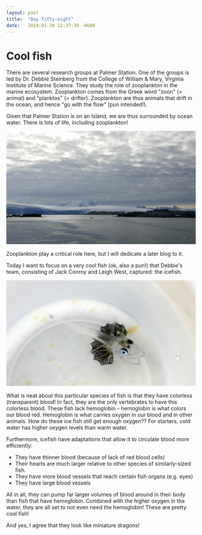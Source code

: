 ```yaml
---
layout: post
title:  "Day fifty-eight"
date:   2019-01-30 12:37:39 -0600
---
```

# Cool fish
There are several research groups at Palmer Station. One of the groups is led by Dr. Debbie Steinberg from the College of William & Mary, Virginia Institute of Marine Science. They study the role of zooplankton in the marine ecosystem. Zooplankton comes from the Greek word "zoon" (= animal) and "planktos" (= drifter). Zooplankton are thus animals that drift in the ocean, and hence "go with the flow" (pun intended!). 

Given that Palmer Station is on an Island, we are thus surrounded by ocean water. There is lots of life, including zooplankton!

![Zodiac returning to Palmer Station](/assets/blog_photos/190130/DroppedOff_Litchfield.jpg)

Zooplankton play a critical role here, but I will dedicate a later blog to it.

Today I want to focus on a very cool fish (ok, also a pun!) that Debbie's team, consisting of Jack Conroy and Leigh West, captured: the icefish.

![Young icefish](/assets/blog_photos/190130/icefish.jpg)

What is neat about this particular species of fish is that they have colorless (transparent) blood! In fact, they are the only vertebrates to have this colorless blood. These fish lack hemoglobin - hemoglobin is what colors our blood red. Hemoglobin is what carries oxygen in our blood and in other animals. How do these ice fish still get enough oxygen?? For starters, cold water has higher oxygen levels than warm water. 

Furthermore, icefish have adaptations that allow it to circulate blood more efficiently:
* They have thinner blood (because of lack of red blood cells)
* Their hearts are much larger relative to other species of similarly-sized fish.
* They have more blood vessels that reach certain fish organs (e.g. eyes)
* They have large blood vessels

All in all, they can pump far larger volumes of blood around in their body than fish that have hemoglobin. Combined with the higher oxygen in the water, they are all set to not even need the hemoglobin! These are pretty cool fish! 

And yes, I agree that they look like miniature dragons! 